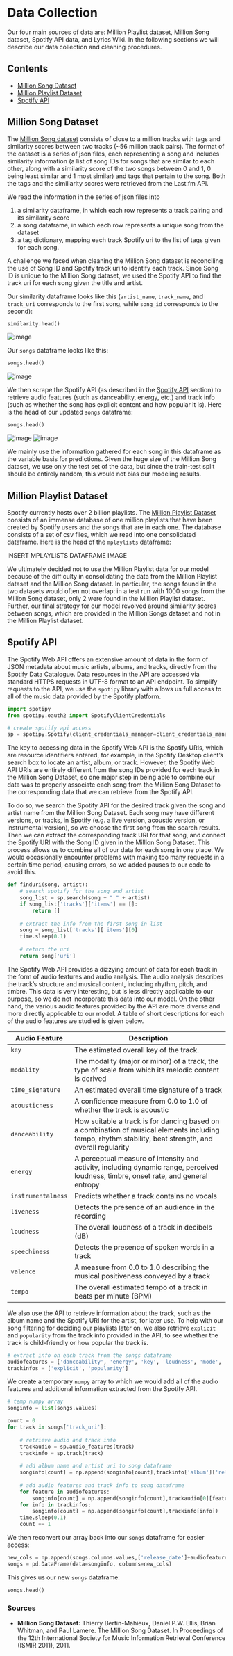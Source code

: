# Data Collection
Our four main sources of data are: Million Playlist dataset, Million Song dataset, Spotify API data, and Lyrics Wiki. In the following sections we will describe our data collection and cleaning procedures.

## Contents
* [Million Song Dataset](#Million-Song-Dataset)
* [Million Playlist Dataset](#Million-Playlist-Dataset)
* [Spotify API](#Spotify-API)

## Million Song Dataset
The [Million Song dataset](http://millionsongdataset.com/lastfm/) consists of close to a million tracks with tags and similarity scores between two tracks (~56 million track pairs). The format of the dataset is a series of json files, each representing a song and includes similarity information (a list of song IDs for songs that are similar to each other, along with a similarity score of the two songs between 0 and 1, 0 being least similar and 1 most similar) and tags that pertain to the song. Both the tags and the similiarity scores were retrieved from the Last.fm API.

We read the information in the series of json files into
1. a similarity dataframe, in which each row represents a track pairing and its similarity score
2. a song dataframe, in which each row represents a unique song from the dataset
3. a tag dictionary, mapping each track Spotify uri to the list of tags given for each song.

A challenge we faced when cleaning the Million Song dataset is reconciling the use of Song ID and Spotify track uri to identify each track. Since Song ID is unique to the Million Song dataset, we used the Spotify API to find the track uri for each song given the title and artist.

Our similarity dataframe looks like this (`artist_name`, `track_name`, and `track_uri` corresponds to the first song, while `song_id` corresponds to the second):
```python
similarity.head()
```
![image](https://user-images.githubusercontent.com/16892763/70465217-79d67f00-1a8e-11ea-98c9-9a2135f92f7a.png)

Our `songs` dataframe looks like this:
```python
songs.head()
```
![image](https://user-images.githubusercontent.com/16892763/70538947-ee61fa00-1b30-11ea-9f87-a6993ffdbc1d.png)

We then scrape the Spotify API (as described in the [Spotify API](#Spotify-API) section) to retrieve audio features (such as danceability, energy, etc.) and track info (such as whether the song has explicit content and how popular it is). Here is the head of our updated `songs` dataframe:
```python
songs.head()
```
![image](https://user-images.githubusercontent.com/16892763/70545162-2706d100-1b3b-11ea-8299-b178faf794be.png)
![image](https://user-images.githubusercontent.com/16892763/70545179-2a9a5800-1b3b-11ea-83e5-3c4ddb5d2606.png)

We mainly use the information gathered for each song in this dataframe as the variable basis for predictions. 
Given the huge size of the Million Song dataset, we use only the test set of the data, but since the train-test split should be entirely random, this would not bias our modeling results. 

## Million Playlist Dataset
Spotify currently hosts over 2 billion playlists. The [Million Playlist Dataset](https://recsys-challenge.spotify.com) consists of an immense database of one million playlists that have been created by Spotify users and the songs that are in each one. The database consists of a set of csv files, which we read into one consolidated dataframe. Here is the head of the `mplaylists` dataframe:

INSERT MPLAYLISTS DATAFRAME IMAGE

We ultimately decided not to use the Million Playlist data for our model because of the difficulty in consolidating the data from the Million Playlist dataset and the Million Song dataset. In particular, the songs found in the two datasets would often not overlap: in a test run with 1000 songs from the Million Song dataset, only 2 were found in the Million Playlist dataset. Further, our final strategy for our model revolved around similarity scores between songs, which are provided in the Million Songs dataset and not in the Million Playlist dataset.

## Spotify API

The Spotify Web API offers an extensive amount of data in the form of JSON metadata about music artists, albums, and tracks, directly from the Spotify Data Catalogue. Data resources in the API are accessed via standard HTTPS requests in UTF-8 format to an API endpoint. To simplify requests to the API, we use the `spotipy` library with allows us full access to all of the music data provided by the Spotify platform.

```python
import spotipy
from spotipy.oauth2 import SpotifyClientCredentials

# create spotify api access
sp = spotipy.Spotify(client_credentials_manager=client_credentials_manager)
```

The key to accessing data in the Spotify Web API is the Spotify URIs, which are resource identifiers entered, for example, in the Spotify Desktop client’s search box to locate an artist, album, or track. However, the Spotify Web API URIs are entirely different from the song IDs provided for each track in the Million Song Dataset, so one major step in being able to combine our data was to properly associate each song from the Million Song Dataset to the corresponding data that we can retrieve from the Spotify API.

To do so, we search the Spotify API for the desired track given the song and artist name from the Million Song Dataset. Each song may have different versions, or tracks, in Spotify (e.g. a live version, acoustic version, or instrumental version), so we choose the first song from the search results. Then we can extract the corresponding track URI for that song, and connect the Spotify URI with the Song ID given in the Million Song Dataset. This process allows us to combine all of our data for each song in one place. We would occasionally encounter problems with making too many requests in a certain time period, causing errors, so we added pauses to our code to avoid this.

```python
def finduri(song, artist):
    # search spotify for the song and artist
    song_list = sp.search(song + " " + artist)
    if song_list['tracks']['items'] == []:
        return []
        
    # extract the info from the first song in list
    song = song_list['tracks']['items'][0]
    time.sleep(0.1)
    
    # return the uri
    return song['uri']
```

The Spotify Web API provides a dizzying amount of data for each track in the form of audio features and audio analysis. The audio analysis describes the track’s structure and musical content, including rhythm, pitch, and timbre. This data is very interesting, but is less directly applicable to our purpose, so we do not incorporate this data into our model. On the other hand, the various audio features provided by the API are more diverse and more directly applicable to our model. A table of short descriptions for each of the audio features we studied is given below.

Audio Feature | Description
------------ | -------------
`key` | The estimated overall key of the track.
`modality` | The modality (major or minor) of a track, the type of scale from which its melodic content is derived
`time_signature` | An estimated overall time signature of a track
`acousticness` | A confidence measure from 0.0 to 1.0 of whether the track is acoustic
`danceability` | How suitable a track is for dancing based on a combination of musical elements including tempo, rhythm stability, beat strength, and overall regularity
`energy` | A perceptual measure of intensity and activity, including dynamic range, perceived loudness, timbre, onset rate, and general entropy
`instrumentalness` | Predicts whether a track contains no vocals
`liveness` | Detects the presence of an audience in the recording
`loudness` | The overall loudness of a track in decibels (dB)
`speechiness` | Detects the presence of spoken words in a track
`valence` | A measure from 0.0 to 1.0 describing the musical positiveness conveyed by a track
`tempo` | The overall estimated tempo of a track in beats per minute (BPM)

We also use the API to retrieve information about the track, such as the album name and the Spotify URI for the artist, for later use. To help with our song filtering for deciding our playlists later on, we also retrieve `explicit` and `popularity` from the track info provided in the API, to see whether the track is child-friendly or how popular the track is.

```python
# extract info on each track from the songs dataframe
audiofeatures = ['danceability', 'energy', 'key', 'loudness', 'mode', 'speechiness', 'acousticness', 'instrumentalness', 'liveness', 'valence', 'tempo', 'duration_ms', 'time_signature']
trackinfos = ['explicit', 'popularity']
```

We create a temporary `numpy` array to which we would add all of the audio features and additional information extracted from the Spotify API.

```python
# temp numpy array
songinfo = list(songs.values)
```

```python
count = 0
for track in songs['track_uri']:
    
    # retrieve audio and track info
    trackaudio = sp.audio_features(track)
    trackinfo = sp.track(track)
    
    # add album name and artist uri to song dataframe
    songinfo[count] = np.append(songinfo[count],trackinfo['album']['release_date'])
    
    # add audio features and track info to song dataframe
    for feature in audiofeatures:
        songinfo[count] = np.append(songinfo[count],trackaudio[0][feature])
    for info in trackinfos:
        songinfo[count] = np.append(songinfo[count],trackinfo[info])
    time.sleep(0.1)
    count += 1
```

We then reconvert our array back into our `songs` dataframe for easier access:

```python
new_cols = np.append(songs.columns.values,['release_date']+audiofeatures+trackinfos)
songs = pd.DataFrame(data=songinfo, columns=new_cols)
```

This gives us our new `songs` dataframe:

```python
songs.head()
```

### Sources
* **Million Song Dataset:** Thierry Bertin-Mahieux, Daniel P.W. Ellis, Brian Whitman, and Paul Lamere. 
The Million Song Dataset. In Proceedings of the 12th International Society
for Music Information Retrieval Conference (ISMIR 2011), 2011.
